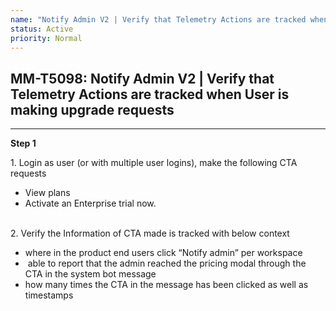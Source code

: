 ```yaml
---
name: "Notify Admin V2 | Verify that Telemetry Actions are tracked when User is making upgrade requests"
status: Active
priority: Normal
---
```


## MM-T5098: Notify Admin V2 | Verify that Telemetry Actions are tracked when User is making upgrade requests

---

**Step 1**

1\. Login as user (or with multiple user logins), make the following CTA requests

- View plans
- Activate an Enterprise trial now.

\
2\. Verify the Information of CTA made is tracked with below context

- where in the product end users click “Notify admin” per workspace
-  able to report that the admin reached the pricing modal through the CTA in the system bot message
- how many times the CTA in the message has been clicked as well as timestamps
